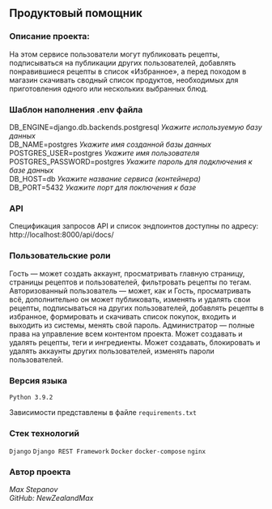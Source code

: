## Продуктовый помощник

### Описание проекта:
На этом сервисе пользователи могут публиковать рецепты, подписываться на публикации других пользователей, добавлять понравившиеся рецепты в список «Избранное», а перед походом в магазин скачивать сводный список продуктов, необходимых для приготовления одного или нескольких выбранных блюд.

### Шаблон наполнения .env файла
DB_ENGINE=django.db.backends.postgresql   _Укажите используемую базу данных_  
DB_NAME=postgres                          _Укажите имя созданной базы данных_  
POSTGRES_USER=postgres                    _Укажите имя пользователя_  
POSTGRES_PASSWORD=postgres                _Укажите пароль для подключения к базе данных_  
DB_HOST=db                                _Укажите название сервиса (контейнера)_  
DB_PORT=5432                              _Укажите порт для поключения к базе_  

### API
Спецификация запросов API и список эндпоинтов доступны по адресу:
http://localhost:8000/api/docs/

### Пользовательские роли
Гость — может создать аккаунт, просматривать главную страницу, страницы рецептов и пользователей, фильтровать рецепты по тегам.
Авторизованный пользователь — может, как и Гость, просматривать всё, дополнительно он может публиковать, изменять и удалять свои рецепты, подписываться на других пользователей, добавлять рецепты в избранное, формировать и скачивать список покупок, входить и выходить из системы, менять свой пароль.
Администратор — полные права на управление всем контентом проекта. Может создавать и удалять рецепты, теги и ингредиенты. Может создавать, блокировать и удалять аккаунты других пользователей, изменять пароли пользователей.

### Версия языка
`Python 3.9.2`

Зависимости представлены в файле `requirements.txt`

### Стек технологий
`Django` `Django REST Framework` `Docker` `docker-compose` `nginx`

### Автор проекта
_Max Stepanov_  
_GitHub: NewZealandMax_
